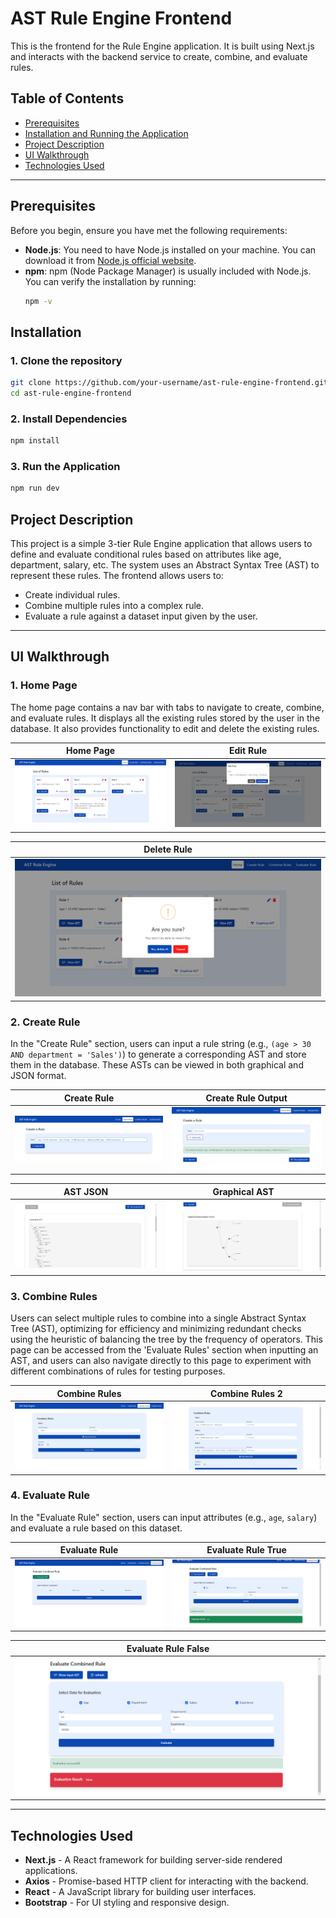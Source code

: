 # AST Rule Engine Frontend

This is the frontend for the Rule Engine application. It is built using Next.js and interacts with the backend service to create, combine, and evaluate rules.

## Table of Contents
- [Prerequisites](#prerequisites)
- [Installation and Running the Application](#installation)
- [Project Description](#project-description)
- [UI Walkthrough](#ui-walkthrough)
- [Technologies Used](#technologies-used)

---

## Prerequisites

Before you begin, ensure you have met the following requirements:

- **Node.js**: You need to have Node.js installed on your machine. You can download it from [Node.js official website](https://nodejs.org/).
- **npm**: npm (Node Package Manager) is usually included with Node.js. You can verify the installation by running:
  ```bash
  npm -v
  ```

## Installation

### 1. Clone the repository
```bash
git clone https://github.com/your-username/ast-rule-engine-frontend.git
cd ast-rule-engine-frontend
```

### 2. Install Dependencies
```bash
npm install
```

### 3. Run the Application
```bash
npm run dev
```

## Project Description

This project is a simple 3-tier Rule Engine application that allows users to define and evaluate conditional rules based on attributes like age, department, salary, etc. The system uses an Abstract Syntax Tree (AST) to represent these rules. The frontend allows users to:

- Create individual rules.
- Combine multiple rules into a complex rule.
- Evaluate a rule against a dataset input given by the user.

---

## UI Walkthrough

### 1. Home Page

The home page contains a nav bar with tabs to navigate to create, combine, and evaluate rules. It displays all the existing rules stored by the user in the database. It also provides functionality to edit and delete the existing rules.

| Home Page | Edit Rule |
|-----------|-----------|
| ![Home Page](readme_images/HomePageRules.png) | ![Edit Rule](readme_images/EditRule.png) |

| Delete Rule |
|-------------|
| ![Delete Rule](readme_images/DeleteRule.png) |

### 2. Create Rule

In the "Create Rule" section, users can input a rule string (e.g., `(age > 30 AND department = 'Sales')`) to generate a corresponding AST and store them in the database. These ASTs can be viewed in both graphical and JSON format.

| Create Rule | Create Rule Output |
|-------------|---------------------|
| ![Create Rule](readme_images/CreateRule.png) | ![Create Rule Output](readme_images/CreateRuleOutput.png) |

| AST JSON | Graphical AST |
|----------|---------------|
| ![AST JSON](readme_images/ASTJson.png) | ![Graphical AST](readme_images/GraphicalAST.png) |

### 3. Combine Rules

Users can select multiple rules to combine into a single Abstract Syntax Tree (AST), optimizing for efficiency and minimizing redundant checks using the heuristic of balancing the tree by the frequency of operators. This page can be accessed from the 'Evaluate Rules' section when inputting an AST, and users can also navigate directly to this page to experiment with different combinations of rules for testing purposes.

| Combine Rules | Combine Rules 2 |
|---------------|-----------------|
| ![Combine Rules](readme_images/CombineRules.png) | ![Combine Rules 2](readme_images/CombineRules2.png) |

### 4. Evaluate Rule

In the "Evaluate Rule" section, users can input attributes (e.g., `age`, `salary`) and evaluate a rule based on this dataset.

| Evaluate Rule | Evaluate Rule True |
|---------------|---------------------|
| ![Evaluate Rule](readme_images/EvaluateRule.png) | ![Evaluate Rule True](readme_images/EvaluateRuleTrue.png) |

| Evaluate Rule False |
|---------------------|
| ![Evaluate Rule False](readme_images/EvaluateRuleFalse.png) |

---

## Technologies Used

- **Next.js** - A React framework for building server-side rendered applications.
- **Axios** - Promise-based HTTP client for interacting with the backend.
- **React** - A JavaScript library for building user interfaces.
- **Bootstrap** - For UI styling and responsive design.
